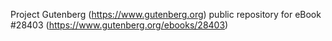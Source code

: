 Project Gutenberg (https://www.gutenberg.org) public repository for eBook #28403 (https://www.gutenberg.org/ebooks/28403)
